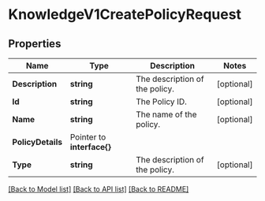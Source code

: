 # KnowledgeV1CreatePolicyRequest

## Properties

Name | Type | Description | Notes
------------ | ------------- | ------------- | -------------
**Description** | **string** | The description of the policy. |[optional] 
**Id** | **string** | The Policy ID. |[optional] 
**Name** | **string** | The name of the policy. |[optional] 
**PolicyDetails** | Pointer to **interface{}** |  |
**Type** | **string** | The description of the policy. |[optional] 

[[Back to Model list]](../README.md#documentation-for-models) [[Back to API list]](../README.md#documentation-for-api-endpoints) [[Back to README]](../README.md)


